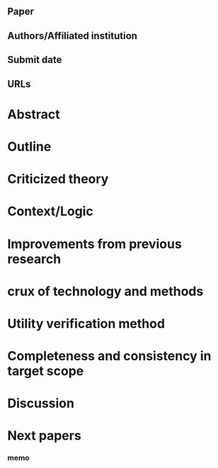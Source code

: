 ## Paper

## Authors/Affiliated institution

## Submit date

## URLs

# Abstract

# Outline

# Criticized theory

# Context/Logic

# Improvements from previous research

# crux of technology and methods

# Utility verification method

# Completeness and consistency in target scope

# Discussion

# Next papers

### memo
